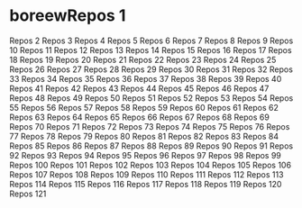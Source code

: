 # boreewRepos 1
Repos 2
Repos 3
Repos 4
Repos 5
Repos 6
Repos 7
Repos 8
Repos 9
Repos 10
Repos 11
Repos 12
Repos 13
Repos 14
Repos 15
Repos 16
Repos 17
Repos 18
Repos 19
Repos 20
Repos 21
Repos 22
Repos 23
Repos 24
Repos 25
Repos 26
Repos 27
Repos 28
Repos 29
Repos 30
Repos 31
Repos 32
Repos 33
Repos 34
Repos 35
Repos 36
Repos 37
Repos 38
Repos 39
Repos 40
Repos 41
Repos 42
Repos 43
Repos 44
Repos 45
Repos 46
Repos 47
Repos 48
Repos 49
Repos 50
Repos 51
Repos 52
Repos 53
Repos 54
Repos 55
Repos 56
Repos 57
Repos 58
Repos 59
Repos 60
Repos 61
Repos 62
Repos 63
Repos 64
Repos 65
Repos 66
Repos 67
Repos 68
Repos 69
Repos 70
Repos 71
Repos 72
Repos 73
Repos 74
Repos 75
Repos 76
Repos 77
Repos 78
Repos 79
Repos 80
Repos 81
Repos 82
Repos 83
Repos 84
Repos 85
Repos 86
Repos 87
Repos 88
Repos 89
Repos 90
Repos 91
Repos 92
Repos 93
Repos 94
Repos 95
Repos 96
Repos 97
Repos 98
Repos 99
Repos 100
Repos 101
Repos 102
Repos 103
Repos 104
Repos 105
Repos 106
Repos 107
Repos 108
Repos 109
Repos 110
Repos 111
Repos 112
Repos 113
Repos 114
Repos 115
Repos 116
Repos 117
Repos 118
Repos 119
Repos 120
Repos 121
